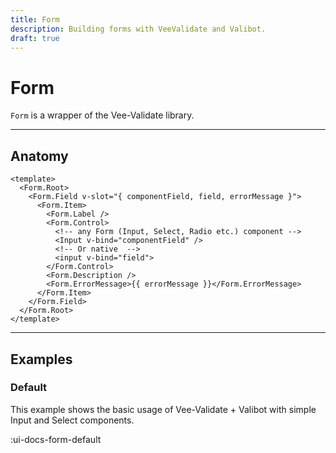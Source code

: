 ```yaml
---
title: Form
description: Building forms with VeeValidate and Valibot.
draft: true
---
```


# Form

`Form` is a wrapper of the Vee-Validate library.

___

## Anatomy

```vue
<template>
  <Form.Root>
    <Form.Field v-slot="{ componentField, field, errorMessage }">
      <Form.Item>
        <Form.Label />
        <Form.Control>
          <!-- any Form (Input, Select, Radio etc.) component -->
          <Input v-bind="componentField" />
          <!-- Or native  -->
          <input v-bind="field">
        </Form.Control>
        <Form.Description />
        <Form.ErrorMessage>{{ errorMessage }}</Form.ErrorMessage>
      </Form.Item>
    </Form.Field>
  </Form.Root>
</template>
```

___

## Examples

### Default

This example shows the basic usage of Vee-Validate + Valibot with simple Input and Select components.

:ui-docs-form-default

